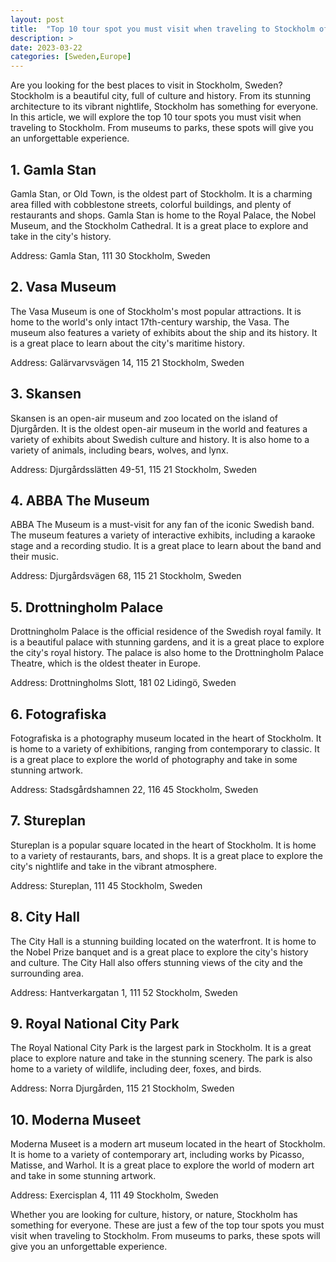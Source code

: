 ```yaml
---
layout: post
title:  "Top 10 tour spot you must visit when traveling to Stockholm of Sweden"
description: >
date: 2023-03-22
categories: [Sweden,Europe]
---
```


Are you looking for the best places to visit in Stockholm, Sweden? Stockholm is a beautiful city, full of culture and history. From its stunning architecture to its vibrant nightlife, Stockholm has something for everyone. In this article, we will explore the top 10 tour spots you must visit when traveling to Stockholm. From museums to parks, these spots will give you an unforgettable experience. 

## 1. Gamla Stan

Gamla Stan, or Old Town, is the oldest part of Stockholm. It is a charming area filled with cobblestone streets, colorful buildings, and plenty of restaurants and shops. Gamla Stan is home to the Royal Palace, the Nobel Museum, and the Stockholm Cathedral. It is a great place to explore and take in the city's history. 

Address: Gamla Stan, 111 30 Stockholm, Sweden

## 2. Vasa Museum

The Vasa Museum is one of Stockholm's most popular attractions. It is home to the world's only intact 17th-century warship, the Vasa. The museum also features a variety of exhibits about the ship and its history. It is a great place to learn about the city's maritime history. 

Address: Galärvarvsvägen 14, 115 21 Stockholm, Sweden

## 3. Skansen

Skansen is an open-air museum and zoo located on the island of Djurgården. It is the oldest open-air museum in the world and features a variety of exhibits about Swedish culture and history. It is also home to a variety of animals, including bears, wolves, and lynx. 

Address: Djurgårdsslätten 49-51, 115 21 Stockholm, Sweden

## 4. ABBA The Museum

ABBA The Museum is a must-visit for any fan of the iconic Swedish band. The museum features a variety of interactive exhibits, including a karaoke stage and a recording studio. It is a great place to learn about the band and their music. 

Address: Djurgårdsvägen 68, 115 21 Stockholm, Sweden

## 5. Drottningholm Palace

Drottningholm Palace is the official residence of the Swedish royal family. It is a beautiful palace with stunning gardens, and it is a great place to explore the city's royal history. The palace is also home to the Drottningholm Palace Theatre, which is the oldest theater in Europe. 

Address: Drottningholms Slott, 181 02 Lidingö, Sweden

## 6. Fotografiska

Fotografiska is a photography museum located in the heart of Stockholm. It is home to a variety of exhibitions, ranging from contemporary to classic. It is a great place to explore the world of photography and take in some stunning artwork. 

Address: Stadsgårdshamnen 22, 116 45 Stockholm, Sweden

## 7. Stureplan

Stureplan is a popular square located in the heart of Stockholm. It is home to a variety of restaurants, bars, and shops. It is a great place to explore the city's nightlife and take in the vibrant atmosphere. 

Address: Stureplan, 111 45 Stockholm, Sweden

## 8. City Hall

The City Hall is a stunning building located on the waterfront. It is home to the Nobel Prize banquet and is a great place to explore the city's history and culture. The City Hall also offers stunning views of the city and the surrounding area. 

Address: Hantverkargatan 1, 111 52 Stockholm, Sweden

## 9. Royal National City Park

The Royal National City Park is the largest park in Stockholm. It is a great place to explore nature and take in the stunning scenery. The park is also home to a variety of wildlife, including deer, foxes, and birds. 

Address: Norra Djurgården, 115 21 Stockholm, Sweden

## 10. Moderna Museet

Moderna Museet is a modern art museum located in the heart of Stockholm. It is home to a variety of contemporary art, including works by Picasso, Matisse, and Warhol. It is a great place to explore the world of modern art and take in some stunning artwork. 

Address: Exercisplan 4, 111 49 Stockholm, Sweden

Whether you are looking for culture, history, or nature, Stockholm has something for everyone. These are just a few of the top tour spots you must visit when traveling to Stockholm. From museums to parks, these spots will give you an unforgettable experience.